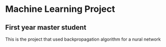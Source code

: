 # Machine Learning Project
## First year master student


This is the project that used backpropagation algorithm for a nural network
